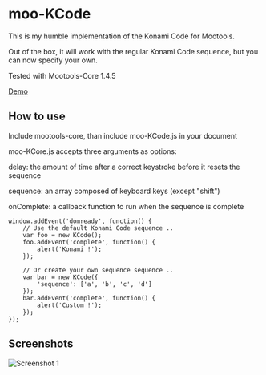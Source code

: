 moo-KCode
===========

This is my humble implementation of the Konami Code for Mootools.

Out of the box, it will work with the regular Konami Code sequence, but you can now specify your own.

Tested with Mootools-Core 1.4.5

[Demo](https://tinker.io/ac619)

How to use
----------

Include mootools-core, than include moo-KCode.js in your document <head>

moo-KCore.js accepts three arguments as options:

delay: the amount of time after a correct keystroke before it resets the sequence

sequence: an array composed of keyboard keys (except "shift")

onComplete: a callback function to run when the sequence is complete

	window.addEvent('domready', function() {
		// Use the default Konami Code sequence ..
		var foo = new KCode();
		foo.addEvent('complete', function() {
			alert('Konami !');
		});
	
		// Or create your own sequence sequence ..
		var bar = new KCode({
			'sequence': ['a', 'b', 'c', 'd']
		});
		bar.addEvent('complete', function() {
			alert('Custom !');
		});
	});

Screenshots
-----------

![Screenshot 1](https://raw.github.com/kelexel/moo-KCode/master/moo-KCode.png)